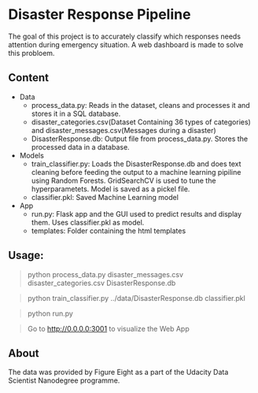 # Disaster Response Pipeline 
The goal of this project is to accurately classify which responses needs attention during emergency situation.
A web dashboard is made to solve this probloem.

## Content
- Data
  - process_data.py: Reads in the dataset, cleans and processes it and stores it in a SQL database.
  - disaster_categories.csv(Dataset Containing 36 types of categories) and disaster_messages.csv(Messages during a disaster)
  - DisasterResponse.db: Output file from process_data.py. Stores the processed data in a database.
- Models
  - train_classifier.py: Loads the DisasterResponse.db and does text cleaning before feeding the output to a machine learning pipiline using Random Forests. GridSearchCV is used to tune the hyperparametets. Model is saved as a pickel file.
  - classifier.pkl: Saved Machine Learning model
- App
  - run.py: Flask app and the GUI used to predict results and display them. Uses classifier.pkl as model.
  - templates: Folder containing the html templates

## Usage:

> python process_data.py disaster_messages.csv disaster_categories.csv DisasterResponse.db

> python train_classifier.py ../data/DisasterResponse.db classifier.pkl

> python run.py

> Go to http://0.0.0.0:3001 to visualize the Web App
## About
The data was provided by Figure Eight as a part of the Udacity Data Scientist Nanodegree programme.
